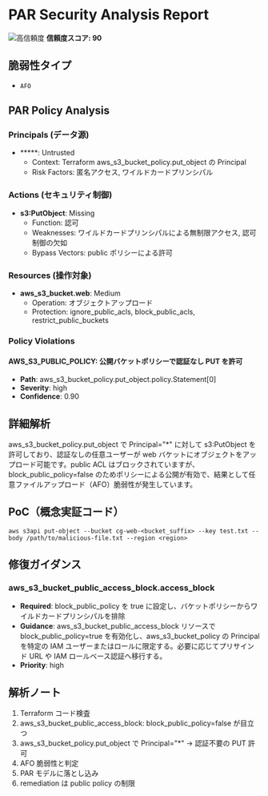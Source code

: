 # PAR Security Analysis Report

![高信頼度](https://img.shields.io/badge/信頼度-高-red) **信頼度スコア: 90**

## 脆弱性タイプ

- `AFO`

## PAR Policy Analysis

### Principals (データ源)

- *****: Untrusted
  - Context: Terraform aws_s3_bucket_policy.put_object の Principal
  - Risk Factors: 匿名アクセス, ワイルドカードプリンシパル

### Actions (セキュリティ制御)

- **s3:PutObject**: Missing
  - Function: 認可
  - Weaknesses: ワイルドカードプリンシパルによる無制限アクセス, 認可制御の欠如
  - Bypass Vectors: public ポリシーによる許可

### Resources (操作対象)

- **aws_s3_bucket.web**: Medium
  - Operation: オブジェクトアップロード
  - Protection: ignore_public_acls, block_public_acls, restrict_public_buckets

### Policy Violations

#### AWS_S3_PUBLIC_POLICY: 公開バケットポリシーで認証なし PUT を許可

- **Path**: aws_s3_bucket_policy.put_object.policy.Statement[0]
- **Severity**: high
- **Confidence**: 0.90

## 詳細解析

aws_s3_bucket_policy.put_object で Principal="*" に対して s3:PutObject を許可しており、認証なしの任意ユーザーが web バケットにオブジェクトをアップロード可能です。public ACL はブロックされていますが、block_public_policy=false のためポリシーによる公開が有効で、結果として任意ファイルアップロード（AFO）脆弱性が発生しています。

## PoC（概念実証コード）

```text
aws s3api put-object --bucket cg-web-<bucket_suffix> --key test.txt --body /path/to/malicious-file.txt --region <region>
```

## 修復ガイダンス

### aws_s3_bucket_public_access_block.access_block

- **Required**: block_public_policy を true に設定し、バケットポリシーからワイルドカードプリンシパルを排除
- **Guidance**: aws_s3_bucket_public_access_block リソースで block_public_policy=true を有効化し、aws_s3_bucket_policy の Principal を特定の IAM ユーザーまたはロールに限定する。必要に応じてプリサインド URL や IAM ロールベース認証へ移行する。
- **Priority**: high

## 解析ノート

1. Terraform コード検査  
2. aws_s3_bucket_public_access_block: block_public_policy=false が目立つ  
3. aws_s3_bucket_policy.put_object で Principal="*" → 認証不要の PUT 許可  
4. AFO 脆弱性と判定  
5. PAR モデルに落とし込み  
6. remediation は public policy の制限

